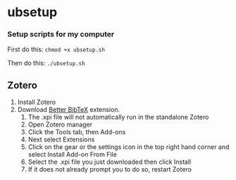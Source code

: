 # ubsetup
### Setup scripts for my computer

First do this:
`chmod +x ubsetup.sh`

Then do this:
`./ubsetup.sh`

## Zotero
1. Install Zotero
2. Download [Better BibTeX](https://github.com/retorquere/zotero-better-bibtex/releases/latest)
extension.
    1. The .xpi file will not automatically run in the standalone Zotero
    2. Open Zotero manager
    3. Click the Tools tab, then Add-ons
    4. Next select Extensions
    5. Click on the gear or the settings icon in the top right hand corner and select Install Add-on From File
    6. Select the .xpi file you just downloaded then click Install
    7. If it does not already prompt you to do so, restart Zotero
